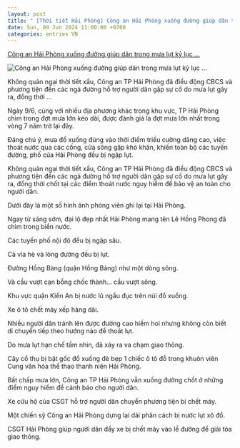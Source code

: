 ```yaml
---
layout: post
title: " [Thời tiết Hải Phòng] Công an Hải Phòng xuống đường giúp dân trong mưa lụt kỷ lục ..."
date: Sun, 09 Jun 2024 11:00:00 +0700
categories: entries VN
---
```

[Công an Hải Phòng xuống đường giúp dân trong mưa lụt kỷ lục ...](https://cand.com.vn/Hoat-dong-LL-CAND/cong-an-hai-phong-xuong-duong-giup-dan-trong-mua-lut-ky-luc-i733810/)

![Công an Hải Phòng xuống đường giúp dân trong mưa lụt kỷ lục ...](https://img.cand.com.vn/NewFiles/Images/2024/06/09/447296425_850093883813731_251794-1717927568518.jpg)

Không quản ngại thời tiết xấu, Công an TP Hải Phòng đã điều động CBCS và phương tiện đến các ngả đường hỗ trợ người dân gặp sự cố do mưa lụt gây ra, đồng thời ...

Ngày 9/6, cùng với nhiều địa phương khác trong khu vực, TP Hải Phòng chìm trong đợt mưa lớn kéo dài, được đánh giá là đợt mưa lớn nhất trong vòng 7 năm trở lại đây.

Đáng chú ý, mưa đổ xuống đúng vào thời điểm triều cường dâng cao, việc thoát nước qua các cống, cửa sông gặp khó khăn, khiến toàn bộ các tuyến đường, phố của Hải Phòng đều bị ngập lụt.

Không quản ngại thời tiết xấu, Công an TP Hải Phòng đã điều động CBCS và phương tiện đến các ngả đường hỗ trợ người dân gặp sự cố do mưa lụt gây ra, đồng thời chốt tại các điểm thoát nước nguy hiểm để bảo vệ an toàn cho người dân.

Dưới đây là một số hình ảnh phóng viên ghi lại tại Hải Phòng.

Ngay từ sáng sớm, đại lộ đẹp nhất Hải Phòng mang tên Lê Hồng Phong đã chìm trong biển nước.

Các tuyến phố nội đô đều bị ngập sâu.

Cả vỉa hè và lòng đường đều bị lụt.

Đường Hồng Bàng (quận Hồng Bàng) như một dòng sông.

Và cầu vượt cạn bỗng chốc thành... cầu vượt sông.

Khu vực quận Kiến An bị nước lũ ngầu đục trên núi đổ xuống.

Xe ô tô chết máy xếp hàng dài.

Nhiều người dân tránh lên được đường cao hiếm hoi nhưng không còn biết di chuyển tiếp theo hướng nào để thoát lụt.

Do mưa lụt hạn chế tầm nhìn, đã xảy ra va chạm giao thông.

Cây cổ thụ bị bật gốc đổ xuống đè bẹp 1 chiếc ô tô đỗ trong khuôn viên Cung văn hóa thể thao thanh niên Hải Phòng.

Bất chấp mưa lớn, Công an TP Hải Phòng vẫn xuống đường chốt ở những điểm nguy hiểm đề cảnh báo cho người dân.

Xe cứu hộ của CSGT hỗ trợ người dân chuyển phương tiện bị chết máy.

Một chiến sỹ Công an Hải Phòng dựng lại dải phân cách bị nước lụt xô đổ.

CSGT Hải Phòng giúp người dân đẩy xe bị chết máy vào lề đường để giải tỏa giao thông.

